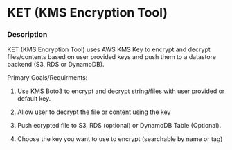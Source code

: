 # KET (KMS Encryption Tool)

### Description

KET (KMS Encryption Tool) uses AWS KMS Key to encrypt and decrypt files/contents based on user provided keys and push them to a datastore backend (S3, RDS or DynamoDB).

Primary Goals/Requirments:
1. Use KMS Boto3 to encrypt and decrypt string/files with user provided or default key.

2. Allow user to decrypt the file or content using the key

3. Push ecrypted file to S3, RDS (optional) or DynamoDB Table (Optional).

4. Choose the key you want to use to encrypt (searchable by name or tag)
